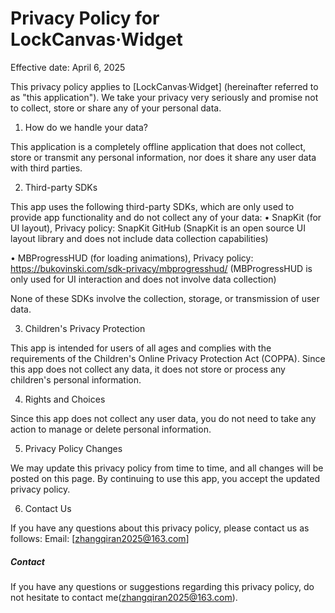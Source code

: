 # Privacy Policy for LockCanvas·Widget

Effective date: April 6, 2025

This privacy policy applies to [LockCanvas·Widget] (hereinafter referred to as "this application"). We take your privacy very seriously and promise not to collect, store or share any of your personal data.

1. How do we handle your data?

This application is a completely offline application that does not collect, store or transmit any personal information, nor does it share any user data with third parties.

2. Third-party SDKs

This app uses the following third-party SDKs, which are only used to provide app functionality and do not collect any of your data:
• SnapKit (for UI layout), Privacy policy: SnapKit GitHub (SnapKit is an open source UI layout library and does not include data collection capabilities)

• MBProgressHUD (for loading animations), Privacy policy: https://bukovinski.com/sdk-privacy/mbprogresshud/ (MBProgressHUD is only used for UI interaction and does not involve data collection)

None of these SDKs involve the collection, storage, or transmission of user data.

3. Children's Privacy Protection

This app is intended for users of all ages and complies with the requirements of the Children's Online Privacy Protection Act (COPPA). Since this app does not collect any data, it does not store or process any children's personal information.

4. Rights and Choices

Since this app does not collect any user data, you do not need to take any action to manage or delete personal information.

5. Privacy Policy Changes

We may update this privacy policy from time to time, and all changes will be posted on this page. By continuing to use this app, you accept the updated privacy policy.

6. Contact Us

If you have any questions about this privacy policy, please contact us as follows:
Email: [zhangqiran2025@163.com]

##### Contact

If you have any questions or suggestions regarding this privacy policy, do not hesitate to contact me(zhangqiran2025@163.com).
